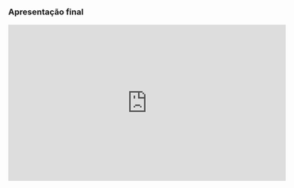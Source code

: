 <h3 id="resumos">Apresentação final</h3>
<iframe width="560" height="315" src="https://www.youtube.com/embed/jVKv0VLEnEQ" title="YouTube video player" frameborder="0" allow="accelerometer; autoplay; clipboard-write; encrypted-media; gyroscope; picture-in-picture" allowfullscreen></iframe>
